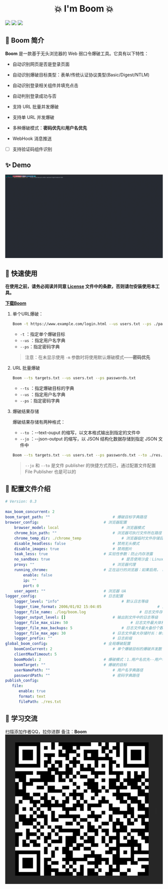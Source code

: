 <h1 align="center">💥 I'm Boom 💥</h1>
<p>
  <img src="https://img.shields.io/github/release/Fly-Playgroud/Boom.svg" />
  <img src="https://img.shields.io/github/release-date/Fly-Playgroud/Boom.svg?color=blue&label=update" />
  <img src="https://img.shields.io/badge/go report-A+-brightgreen.svg" />
</p>



## 👑 Boom 简介

**Boom** 是一款基于无头浏览器的 Web 弱口令爆破工具。它具有以下特性：

- 自动识别网页是否是登录页面
- 自动识别爆破目标类型：表单/传统认证协议类型(Basic/Digest/NTLM)
- 自动识别登录相关组件并填充点击
- 自动判别登录成功与否
- 支持 URL 批量并发爆破
- 支持单 URL 并发爆破
- 多种爆破模式：**密码优先**和**用户名优先**

- WebHook 消息推送
- [ ] 支持验证码组件识别



## ✨ Demo

![BoomDemo](./images/BoomDemo.gif)



## 🚀 快速使用

**在使用之前，请务必阅读并同意 [License](https://github.com/Fly-Playgroud/Boom/blob/master/LICENSE.md) 文件中的条款，否则请勿安装使用本工具。**

**[下载Boom](https://github.com/Fly-Playgroud/Boom/releases)**

1. 单个URL爆破：

   ```bash
   Boom -t https://www.example.com/login.html --us users.txt --ps ./passwords.txt
   ```

    - `-t` ：指定单个爆破目标
    - `--us` ：指定用户名字典
    - `--ps`：指定密码字典

   > 注意：在未显示使用 `-m` 参数时将使用默认爆破模式——**密码优先**

2. URL 批量爆破

   ```bash
   Boom --ts targets.txt --us users.txt --ps passwords.txt
   ```

    - `--ts` ：指定爆破目标的字典
    - `--us` ：指定用户名字典
    - `--ps`：指定密码字典


3. 爆破结果存储

   爆破结果存储有两种格式：

   - `--to` ：--text-ouput 的缩写，以文本格式输出到指定的文件中
   - `--jo` ：--json-output 的缩写，以 JSON 结构化数据存储到指定 JSON 文件中

   ```bash
   Boom --ts targets.txt --us users.txt --ps passwords.txt --to ./res.txt
   ```

   > `--jo` 和 `--to` 是文件 publisher 的快捷方式而已，通过配置文件配置 File Publisher 也是可以的



## 📒 配置文件介绍

```yaml
# Version: 0.3

max_boom_concurrent: 2                                                  # 最大同时爆破的目标个数
boom_target_path: "" 							# 爆破目标字典路径
browser_config:								# 浏览器配置
    browser_model: local					        # 浏览器模式
    chrome_bin_path: ""							# 浏览器可执行文件所在路径
    chrome_temp_dir: ./chrome_temp					# 浏览器临时文件存储目录
    disable_headless: false						# 禁用无头模式
    disable_images: true						# 禁用图片
    leak_less: true							# 实验性参数：防止内存泄露
    no_sandbox: true						        # 是否使用沙盒：Linux 以 root 用户运行的情况下设置为 true 
    proxy: ""							        # 浏览器代理
    running_chrome:							# 正在运行的浏览器：如果启用， Boom 将会接管正在使用的浏览器
        enable: false
        ip: ""
        port: 0
    user_agent: ""							# 浏览器 UA
logger_config:								# 日志配置
    logger_level: "info"					        # 默认日志等级	
    logger_time_format: 2006/01/02 15:04:05	                        # 日志输出时间格式
    logger_file_name: ./log/boom.log				        # 日志文件存储路径
    logger_output_level: []						# 输出到文件中的日志等级
    logger_file_max_size: 50					        # 日志文件最大体积：单位 MB
    logger_file_max_backups: 5						# 日志文件最大备份个数：单位 个
    logger_file_max_age: 30						# 日志文件最大存储时长：单位 天
    logger_prefix: ""							# 日志前缀
global_boom_config:							# 全局爆破配置
    boomConCurrent: 2							# 单个爆破目标的爆破并发数
    clientMaxTimeout: 5                                                 # 客户端最大超时时间
    boomModel: 2							# 爆破模式：1.用户名优先--用户名跑字典，密码固定；2.密码优先--密码跑字典，用户名固定
    boomTarget: ""							# 爆破的目标
    userNamePath: ""							# 用户名字典路径
    passwordPath: ""							# 密码字典路径
publish_config:                                                         # publisher_config/webhook config
   file:                                                                # 文件 publisher
      enable: true                                                      # 是否开启文件存储
      format: text                                                      # 结果存储格式：text/json
      filePath: ./res.txt                                               # 存储文件路径：.txt/.json
```

## 🏩 学习交流
扫描添加作者QQ，拉你进群
备注：**Boom**
![qr](./images/qr.jpg)

